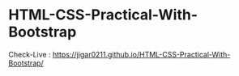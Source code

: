# HTML-CSS-Practical-With-Bootstrap

Check-Live :
https://jigar0211.github.io/HTML-CSS-Practical-With-Bootstrap/
